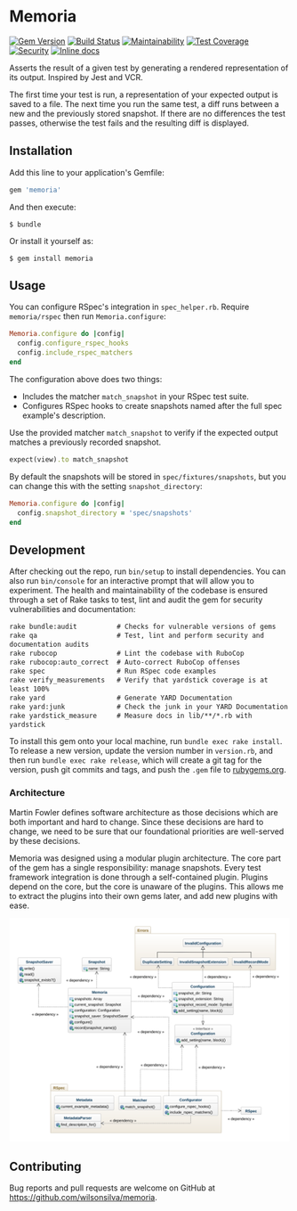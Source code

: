 # Memoria

[![Gem Version](https://badge.fury.io/rb/memoria.svg)](https://badge.fury.io/rb/memoria)
[![Build Status](https://travis-ci.org/wilsonsilva/memoria.svg?branch=master)](https://travis-ci.org/wilsonsilva/memoria)
[![Maintainability](https://api.codeclimate.com/v1/badges/ffa08ae5daf70c87c68f/maintainability)](https://codeclimate.com/github/wilsonsilva/memoria/maintainability)
[![Test Coverage](https://api.codeclimate.com/v1/badges/ffa08ae5daf70c87c68f/test_coverage)](https://codeclimate.com/github/wilsonsilva/memoria/test_coverage)
[![Security](https://hakiri.io/github/wilsonsilva/memoria/master.svg)](https://hakiri.io/github/wilsonsilva/memoria/master)
[![Inline docs](http://inch-ci.org/github/wilsonsilva/memoria.svg?branch=master)](http://inch-ci.org/github/wilsonsilva/memoria)

Asserts the result of a given test by generating a rendered representation of its output. Inspired by Jest and VCR.

The first time your test is run, a representation of your expected output is saved to a file. The next time you
run the same test, a diff runs between a new and the previously stored snapshot. If there are no differences the test
passes, otherwise the test fails and the resulting diff is displayed.

## Installation

Add this line to your application's Gemfile:

```ruby
gem 'memoria'
```

And then execute:

    $ bundle

Or install it yourself as:

    $ gem install memoria

## Usage

You can configure RSpec's integration in `spec_helper.rb`. Require `memoria/rspec` then run `Memoria.configure`:

```ruby
Memoria.configure do |config|
  config.configure_rspec_hooks
  config.include_rspec_matchers
end
```

The configuration above does two things:
- Includes the matcher `match_snapshot` in your RSpec test suite.
- Configures RSpec hooks to create snapshots named after the full spec example's description.

Use the provided matcher `match_snapshot` to verify if the expected output matches a previously recorded snapshot.

```ruby
expect(view).to match_snapshot
```

By default the snapshots will be stored in `spec/fixtures/snapshots`, but you can change this with the setting
`snapshot_directory`:

```ruby
Memoria.configure do |config|
  config.snapshot_directory = 'spec/snapshots'
end
```

## Development

After checking out the repo, run `bin/setup` to install dependencies. You can also run `bin/console` for an interactive
prompt that will allow you to experiment. The health and maintainability of the codebase is ensured through a set of
Rake tasks to test, lint and audit the gem for security vulnerabilities and documentation:

```
rake bundle:audit          # Checks for vulnerable versions of gems 
rake qa                    # Test, lint and perform security and documentation audits
rake rubocop               # Lint the codebase with RuboCop
rake rubocop:auto_correct  # Auto-correct RuboCop offenses
rake spec                  # Run RSpec code examples
rake verify_measurements   # Verify that yardstick coverage is at least 100%
rake yard                  # Generate YARD Documentation
rake yard:junk             # Check the junk in your YARD Documentation
rake yardstick_measure     # Measure docs in lib/**/*.rb with yardstick
```

To install this gem onto your local machine, run `bundle exec rake install`. To release a new version, update the
version number in `version.rb`, and then run `bundle exec rake release`, which will create a git tag for the version,
push git commits and tags, and push the `.gem` file to [rubygems.org](https://rubygems.org).

### Architecture

Martin Fowler defines software architecture as those decisions which are both important and hard to change. Since these
decisions are hard to change, we need to be sure that our foundational priorities are well-served by these decisions.

Memoria was designed using a modular plugin architecture. The core part of the gem has a single responsibility:
manage snapshots. Every test framework integration is done through a self-contained plugin. Plugins depend on the core,
but the core is unaware of the plugins. This allows me to extract the plugins into their own gems later, and
add new plugins with ease.

![Class Diagram](https://github.com/wilsonsilva/memoria/blob/master/documentation/class-diagram.svg)

## Contributing

Bug reports and pull requests are welcome on GitHub at https://github.com/wilsonsilva/memoria.
